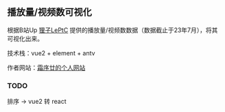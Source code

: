 ## 播放量/视频数可视化

根据B站Up [狸子LePtC](https://space.bilibili.com/2654670) 提供的播放量/视频数数据（数据截止于23年7月），将其可视化出来。

技术栈：vue2 + element + antv

作者网站：[霜序廿的个人网站](https://shuangxunian.github.io/)

### TODO
排序 -> vue2 转 react
